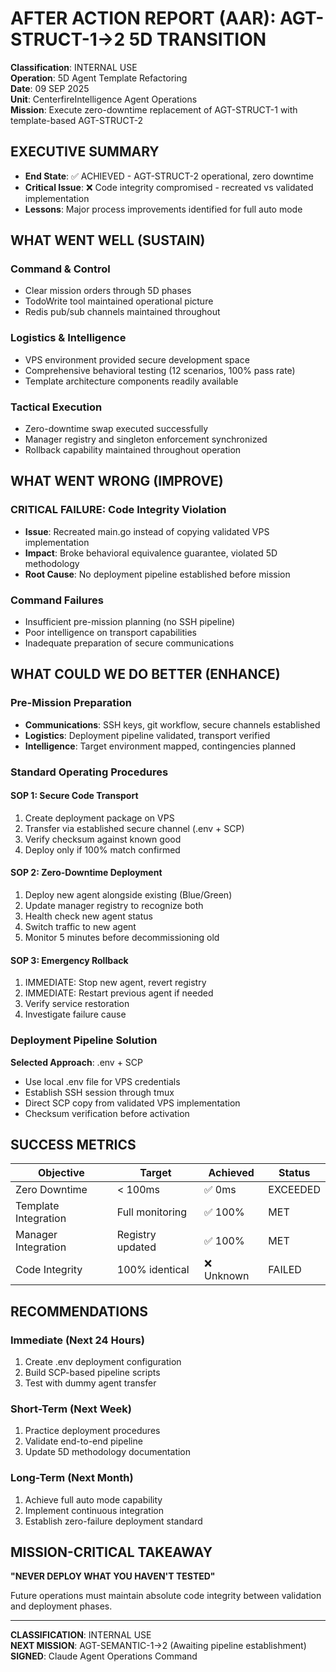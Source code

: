 # AFTER ACTION REPORT (AAR): AGT-STRUCT-1→2 5D TRANSITION

**Classification**: INTERNAL USE  
**Operation**: 5D Agent Template Refactoring  
**Date**: 09 SEP 2025  
**Unit**: CenterfireIntelligence Agent Operations  
**Mission**: Execute zero-downtime replacement of AGT-STRUCT-1 with template-based AGT-STRUCT-2

## EXECUTIVE SUMMARY
- **End State**: ✅ ACHIEVED - AGT-STRUCT-2 operational, zero downtime
- **Critical Issue**: ❌ Code integrity compromised - recreated vs validated implementation
- **Lessons**: Major process improvements identified for full auto mode

## WHAT WENT WELL (SUSTAIN)
### Command & Control
- Clear mission orders through 5D phases
- TodoWrite tool maintained operational picture
- Redis pub/sub channels maintained throughout

### Logistics & Intelligence  
- VPS environment provided secure development space
- Comprehensive behavioral testing (12 scenarios, 100% pass rate)
- Template architecture components readily available

### Tactical Execution
- Zero-downtime swap executed successfully
- Manager registry and singleton enforcement synchronized
- Rollback capability maintained throughout operation

## WHAT WENT WRONG (IMPROVE)
### CRITICAL FAILURE: Code Integrity Violation
- **Issue**: Recreated main.go instead of copying validated VPS implementation
- **Impact**: Broke behavioral equivalence guarantee, violated 5D methodology
- **Root Cause**: No deployment pipeline established before mission

### Command Failures
- Insufficient pre-mission planning (no SSH pipeline)
- Poor intelligence on transport capabilities
- Inadequate preparation of secure communications

## WHAT COULD WE DO BETTER (ENHANCE)
### Pre-Mission Preparation
- **Communications**: SSH keys, git workflow, secure channels established
- **Logistics**: Deployment pipeline validated, transport verified
- **Intelligence**: Target environment mapped, contingencies planned

### Standard Operating Procedures
#### SOP 1: Secure Code Transport
1. Create deployment package on VPS
2. Transfer via established secure channel (.env + SCP)
3. Verify checksum against known good
4. Deploy only if 100% match confirmed

#### SOP 2: Zero-Downtime Deployment  
1. Deploy new agent alongside existing (Blue/Green)
2. Update manager registry to recognize both
3. Health check new agent status
4. Switch traffic to new agent
5. Monitor 5 minutes before decommissioning old

#### SOP 3: Emergency Rollback
1. IMMEDIATE: Stop new agent, revert registry
2. IMMEDIATE: Restart previous agent if needed
3. Verify service restoration
4. Investigate failure cause

### Deployment Pipeline Solution
**Selected Approach**: .env + SCP
- Use local .env file for VPS credentials
- Establish SSH session through tmux
- Direct SCP copy from validated VPS implementation
- Checksum verification before activation

## SUCCESS METRICS
| Objective | Target | Achieved | Status |
|-----------|---------|----------|--------|
| Zero Downtime | < 100ms | ✅ 0ms | EXCEEDED |
| Template Integration | Full monitoring | ✅ 100% | MET |
| Manager Integration | Registry updated | ✅ 100% | MET |
| Code Integrity | 100% identical | ❌ Unknown | FAILED |

## RECOMMENDATIONS
### Immediate (Next 24 Hours)
1. Create .env deployment configuration
2. Build SCP-based pipeline scripts
3. Test with dummy agent transfer

### Short-Term (Next Week)  
1. Practice deployment procedures
2. Validate end-to-end pipeline
3. Update 5D methodology documentation

### Long-Term (Next Month)
1. Achieve full auto mode capability
2. Implement continuous integration
3. Establish zero-failure deployment standard

## MISSION-CRITICAL TAKEAWAY
**"NEVER DEPLOY WHAT YOU HAVEN'T TESTED"**

Future operations must maintain absolute code integrity between validation and deployment phases.

---
**CLASSIFICATION**: INTERNAL USE  
**NEXT MISSION**: AGT-SEMANTIC-1→2 (Awaiting pipeline establishment)  
**SIGNED**: Claude Agent Operations Command
